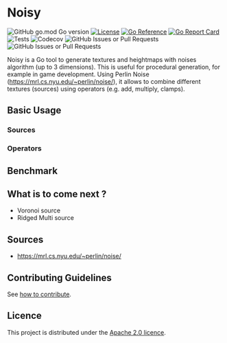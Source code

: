 # Noisy
![GitHub go.mod Go version](https://img.shields.io/github/go-mod/go-version/akmonengine/noisy)
[![License](https://img.shields.io/badge/License-Apache%202.0-blue.svg)](https://opensource.org/licenses/Apache-2.0)
[![Go Reference](https://img.shields.io/badge/reference-%23007D9C?logo=go&logoColor=white&labelColor=gray)](https://pkg.go.dev/github.com/akmonengine/noisy)
[![Go Report Card](https://goreportcard.com/badge/github.com/akmonengine/noisy)](https://goreportcard.com/report/github.com/akmonengine/noisy)
![Tests](https://img.shields.io/github/actions/workflow/status/akmonengine/noisy/code_coverage.yml?label=tests)
![Codecov](https://img.shields.io/codecov/c/github/akmonengine/noisy)
![GitHub Issues or Pull Requests](https://img.shields.io/github/issues/akmonengine/noisy)
![GitHub Issues or Pull Requests](https://img.shields.io/github/issues-pr/akmonengine/noisy)

Noisy is a Go tool to generate textures and heightmaps with noises algorithm (up to 3 dimensions). This is useful
for procedural generation, for example in game development.
Using Perlin Noise (https://mrl.cs.nyu.edu/~perlin/noise/), it allows to combine different textures (sources) using operators (e.g. add, multiply, clamps).

## Basic Usage
### Sources
### Operators

## Benchmark

## What is to come next ?
- Voronoi source
- Ridged Multi source

## Sources
- https://mrl.cs.nyu.edu/~perlin/noise/

## Contributing Guidelines

See [how to contribute](CONTRIBUTING.md).

## Licence
This project is distributed under the [Apache 2.0 licence](LICENCE.md).